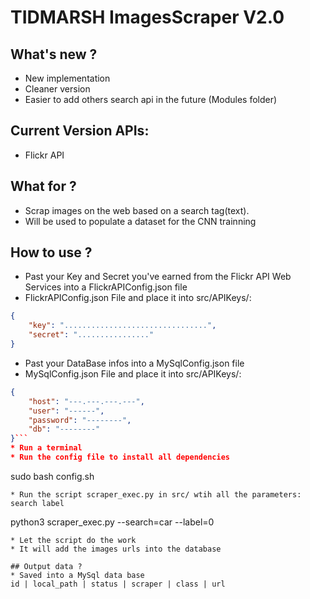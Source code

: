 # TIDMARSH ImagesScraper V2.0

## What's new ?
* New implementation
* Cleaner version
* Easier to add others search api in the future (Modules folder)

## Current Version APIs:
* Flickr API

## What for ?
* Scrap images on the web based on a search tag(text).
* Will be used to populate a dataset for the CNN trainning

## How to use ?
* Past your Key and Secret you've earned from the Flickr API Web Services into a FlickrAPIConfig.json file
* FlickrAPIConfig.json File and place it into src/APIKeys/:
```json
{
	"key": "................................",
	"secret": "................"
}
```
* Past your DataBase infos into a MySqlConfig.json file
* MySqlConfig.json File and place it into src/APIKeys/:
```json
{
	"host": "---.---.---.---",
	"user": "------",
	"password": "--------",
	"db": "--------"
}```
* Run a terminal
* Run the config file to install all dependencies
```
sudo bash config.sh
```
* Run the script scraper_exec.py in src/ wtih all the parameters: search label
```
python3 scraper_exec.py --search=car --label=0
```
* Let the script do the work
* It will add the images urls into the database

## Output data ?
* Saved into a MySql data base
id | local_path | status | scraper | class | url
